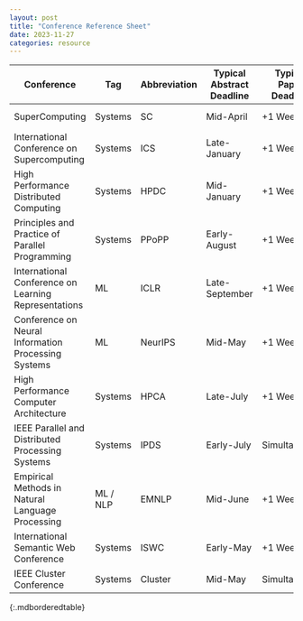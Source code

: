 ```yaml
---
layout: post
title: "Conference Reference Sheet"
date: 2023-11-27
categories: resource
---
```


| Conference                                           | Tag      | Abbreviation | Typical Abstract Deadline | Typical Paper Deadline | Sample Conference Website |
|------------------------------------------------------|----------|--------------|---------------------------|------------------------|---------------------------|
| SuperComputing                                       | Systems  | SC           | Mid-April                 | +1 Week                | [https://sc23.supercomputing.org](https://sc23.supercomputing.org)|
| International Conference on Supercomputing           | Systems  | ICS          | Late-January              | +1 Week                | [https://ics-conference.org](https://ics-conference.org)|
| High Performance Distributed Computing               | Systems  | HPDC         | Mid-January               | +1 Week                | [https://hpdc.org](https://hpdc.org)|
| Principles and Practice of Parallel Programming      | Systems  | PPoPP        | Early-August              | +1 Week                | [https://sigplan.org/Conferences/PPOPP](https://sigplan.org/Conferences/PPOPP)|
| International Conference on Learning Representations | ML       | ICLR         | Late-September            | +1 Week                | [https://iclr.cc](https://iclr.cc)|
| Conference on Neural Information Processing Systems  | ML       | NeurIPS      | Mid-May                   | +1 Week                | [https://neurips.cc](https://neurips.cc)|
| High Performance Computer Architecture               | Systems  | HPCA         | Late-July                 | +1 Week                | [https://hpca-conf.org/](https://hpca-conf.org/)|
| IEEE Parallel and Distributed Processing Systems     | Systems  | IPDS         | Early-July                | Simultaneous           | [https://computer.org/csdl/journal/td](https://computer.org/csdl/journal/td)|
| Empirical Methods in Natural Language Processing     | ML / NLP | EMNLP        | Mid-June                  | +1 Week                | [https://2023.emnlp.org/](https://2023.emnlp.org/)|
| International Semantic Web Conference                | Systems  | ISWC         | Early-May                 | +1 Week                | [https://iswc2023.semanticweb.org/](https://iswc2023.semanticweb.org/)|
| IEEE Cluster Conference                              | Systems  | Cluster      | Mid-May                   | Simultaneous           | [https://clustercomp.org/](https://clustercomp.org/)|
{:.mdborderedtable}

